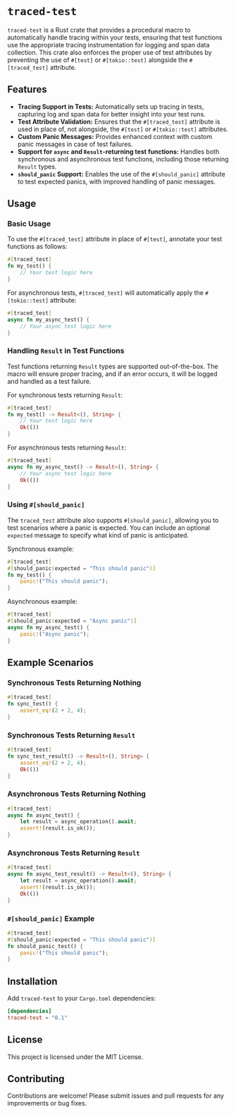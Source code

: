 # `traced-test`

`traced-test` is a Rust crate that provides a procedural macro to automatically handle tracing within your tests, ensuring that test functions use the appropriate tracing instrumentation for logging and span data collection. This crate also enforces the proper use of test attributes by preventing the use of `#[test]` or `#[tokio::test]` alongside the `#[traced_test]` attribute.

## Features

- **Tracing Support in Tests:** Automatically sets up tracing in tests, capturing log and span data for better insight into your test runs.
- **Test Attribute Validation:** Ensures that the `#[traced_test]` attribute is used in place of, not alongside, the `#[test]` or `#[tokio::test]` attributes.
- **Custom Panic Messages:** Provides enhanced context with custom panic messages in case of test failures.
- **Support for `async` and `Result`-returning test functions:** Handles both synchronous and asynchronous test functions, including those returning `Result` types.
- **`should_panic` Support:** Enables the use of the `#[should_panic]` attribute to test expected panics, with improved handling of panic messages.

## Usage

### Basic Usage

To use the `#[traced_test]` attribute in place of `#[test]`, annotate your test functions as follows:

```rust
#[traced_test]
fn my_test() {
    // Your test logic here
}
```

For asynchronous tests, `#[traced_test]` will automatically apply the `#[tokio::test]` attribute:

```rust
#[traced_test]
async fn my_async_test() {
    // Your async test logic here
}
```

### Handling `Result` in Test Functions

Test functions returning `Result` types are supported out-of-the-box. The macro will ensure proper tracing, and if an error occurs, it will be logged and handled as a test failure.

For synchronous tests returning `Result`:

```rust
#[traced_test]
fn my_test() -> Result<(), String> {
    // Your test logic here
    Ok(())
}
```

For asynchronous tests returning `Result`:

```rust
#[traced_test]
async fn my_async_test() -> Result<(), String> {
    // Your async test logic here
    Ok(())
}
```

### Using `#[should_panic]`

The `traced_test` attribute also supports `#[should_panic]`, allowing you to test scenarios where a panic is expected. You can include an optional `expected` message to specify what kind of panic is anticipated.

Synchronous example:

```rust
#[traced_test]
#[should_panic(expected = "This should panic")]
fn my_test() {
    panic!("This should panic");
}
```

Asynchronous example:

```rust
#[traced_test]
#[should_panic(expected = "Async panic")]
async fn my_async_test() {
    panic!("Async panic");
}
```

## Example Scenarios

### Synchronous Tests Returning Nothing

```rust
#[traced_test]
fn sync_test() {
    assert_eq!(2 + 2, 4);
}
```

### Synchronous Tests Returning `Result`

```rust
#[traced_test]
fn sync_test_result() -> Result<(), String> {
    assert_eq!(2 + 2, 4);
    Ok(())
}
```

### Asynchronous Tests Returning Nothing

```rust
#[traced_test]
async fn async_test() {
    let result = async_operation().await;
    assert!(result.is_ok());
}
```

### Asynchronous Tests Returning `Result`

```rust
#[traced_test]
async fn async_test_result() -> Result<(), String> {
    let result = async_operation().await;
    assert!(result.is_ok());
    Ok(())
}
```

### `#[should_panic]` Example

```rust
#[traced_test]
#[should_panic(expected = "This should panic")]
fn should_panic_test() {
    panic!("This should panic");
}
```

## Installation

Add `traced-test` to your `Cargo.toml` dependencies:

```toml
[dependencies]
traced-test = "0.1"
```

## License

This project is licensed under the MIT License.

## Contributing

Contributions are welcome! Please submit issues and pull requests for any improvements or bug fixes.
